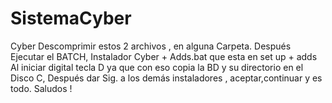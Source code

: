 # SistemaCyber
Cyber
Descomprimir estos 2 archivos , en alguna Carpeta. 
Después Ejecutar el BATCH, Instalador Cyber  + Adds.bat
que esta en  set up + adds
Al iniciar digital tecla D ya que con eso copia la BD  y su directorio  en el Disco C, 
Después dar Sig. a los demás instaladores , aceptar,continuar y es todo. 
Saludos !
   

